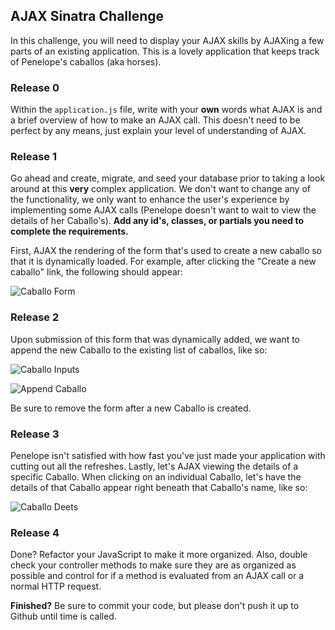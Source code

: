 ## AJAX Sinatra Challenge

In this challenge, you will need to display your AJAX skills by AJAXing a few parts of an existing application. This is a lovely application that keeps track of Penelope's caballos (aka horses).

### Release 0

Within the `application.js` file, write with your **own** words what AJAX is and a brief overview of how to make an AJAX call. This doesn't need to be perfect by any means, just explain your level of understanding of AJAX.

### Release 1

Go ahead and create, migrate, and seed your database prior to taking a look around at this **very** complex application. We don't want to change any of the functionality, we only want to enhance the user's experience by implementing some AJAX calls (Penelope doesn't want to wait to view the details of her Caballo's). **Add any id's, classes, or partials you need to complete the requirements.**

First, AJAX the rendering of the form that's used to create a new caballo so that it is dynamically loaded. For example, after clicking the "Create a new caballo" link, the following should appear:

![Caballo Form](http://i.imgur.com/NZbXAWJ.png)

### Release 2

Upon submission of this form that was dynamically added, we want to append the new Caballo to the existing list of caballos, like so:

![Caballo Inputs](http://i.imgur.com/2xVmYe0.png)

![Append Caballo](http://i.imgur.com/psXbO4N.png)

Be sure to remove the form after a new Caballo is created.

### Release 3

Penelope isn't satisfied with how fast you've just made your application with cutting out all the refreshes. Lastly, let's AJAX viewing the details of a specific Caballo. When clicking on an individual Caballo, let's have the details of that Caballo appear right beneath that Caballo's name, like so:

![Caballo Deets](http://i.imgur.com/8jO18Co.png)

### Release 4

Done? Refactor your JavaScript to make it more organized. Also, double check your controller methods to make sure they are as organized as possible and control for if a method is evaluated from an AJAX call or a normal HTTP request.

**Finished?** Be sure to commit your code, but please don't push it up to Github until time is called.







